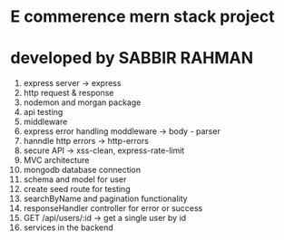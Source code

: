 # E commerence mern stack project 
# developed by SABBIR RAHMAN

1. express server  -> express
2. http request & response
3. nodemon and morgan package 
4. api testing
5. middleware 
6. express error handling moddleware -> body - parser
7. hanndle http errors  -> http-errors 
8. secure API -> xss-clean,  express-rate-limit
9. MVC architecture
10. mongodb database connection
11. schema and model for user
12. create seed route for testing
13. searchByName and pagination functionality
14. responseHandler controller for error or success
15. GET /api/users/:id -> get a single user by id
16. services in the backend